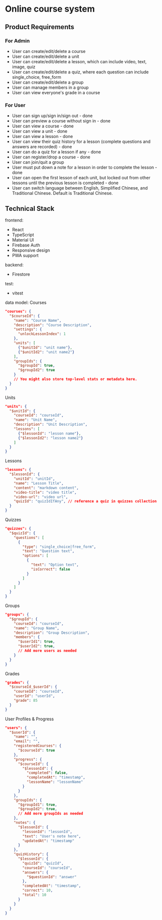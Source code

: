 # Online course system

## Product Requirements
### For Admin
- User can create/edit/delete a course
- User can create/edit/delete a unit
- User can create/edit/delete a lesson, which can include video, text, image, quiz
- User can create/edit/delete a quiz, where each question can include single_choice, free_form
- User can create/edit/delete a group
- User can manage members in a group
- User can view everyone's grade in a course

### For User
- User can sign up/sign in/sign out - done
- User can preview a course without sign in - done
- User can view a course - done
- User can view a unit - done
- User can view a lesson - done
- User can view their quiz history for a lesson (complete questions and answers are recorded) - done
- User can do a quiz for a lesson if any - done
- User can register/drop a course - done
- User can join/quit a group
- User must put down a note for a lesson in order to complete the lesson - done
- User can open the first lesson of each unit, but locked out from other lessons until the previous lesson is completed - done
- User can switch language between English, Simplified Chinese, and Traditional Chinese. Default is Traditional Chinese.

## Technical Stack

frontend:
  - React
  - TypeScript
  - Material UI
  - Firebase Auth
  - Responsive design
  - PWA support

backend:
  - Firestore

test:
  - vitest

data model:
Courses
```json
"courses": {
  "$courseId": {
    "name": "Course Name",
    "description": "Course Description",
    "settings": {
      "unlockLessonIndex": 1
    },
    "units": [
      {"$unitId": "unit name"},
      {"$unitId2": "unit name2"}
    ],
    "groupIds": {
      "$groupId": true,
      "$groupId2": true
    }
    // You might also store top-level stats or metadata here.
  }
}
```
Units
```json
"units": {
  "$unitId": {
    "courseId": "courseId",
    "name": "Unit Name",
    "description": "Unit Description",
    "lessons": [
      {"$lessonId": "lesson name"},
      {"$lessonId2": "lesson name2"}
    ]
  }
}
```

Lessons
```json
"lessons": {
  "$lessonId": {
    "unitId": "unitId",
    "name": "Lesson Title",
    "content": "markdown content",
    "video-title": "video title",
    "video-url": "video url",
    "quizId": "quizIdIfAny", // reference a quiz in quizzes collection
  }
}
```
Quizzes
```json
"quizzes": {
  "$quizId": {
    "questions": [
      {
        "type": "single_choice|free_form",
        "text": "Question text",
        "options": [
          {
            "text": "Option text",
            "isCorrect": false
          }
        ]
      }
    ]
  }
}
```

Groups
```json
"groups": {
  "$groupId": {
    "courseId": "courseId",
    "name": "Group Name",
    "description": "Group Description",
    "members": {
      "$userId1": true,
      "$userId2": true,
      // Add more users as needed
    }
  }
}
```

Grades
```json
"grades": {
  "$courseId_$userId": {
    "courseId": "courseId",
    "userId": "userId",
    "grade": 85
  }
}
```

User Profiles & Progress
```json
"users": {
  "$userId": {
    "name": "",
    "email": "",
    "registeredCourses": {
      "$courseId": true
    },
    "progress": {
      "$courseId": {
        "$lessonId": {
          "completed": false,
          "completedAt": "timestamp",
          "lessonName": "lessonName"
        }
      }
    },
    "groupIds": {
      "$groupId1": true,
      "$groupId2": true,
      // Add more groupIds as needed
    },
    "notes": {
      "$lessonId": {
        "lessonId": "lessonId",
        "text": "User's note here",
        "updatedAt": "timestamp"
      }
    },
    "quizHistory": {
      "$lessonId": {
        "quizId": "quizId",
        "courseId": "courseId",
        "answers": {
          "$questionId": "answer"
        },
        "completedAt": "timestamp",
        "correct": 10,
        "total": 10
      }
    }
  }
}
```